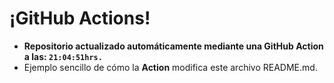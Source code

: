 # ¡GitHub Actions!
* **Repositorio actualizado automáticamente mediante una GitHub Action a las: `21:04:51hrs.`**
* Ejemplo sencillo de cómo la **Action** modifica este archivo README.md.
